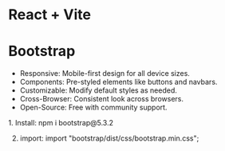 # React + Vite

<h1>Bootstrap</h1>

<ul>
<li>Responsive: Mobile-first design for all device sizes.</li>
<li>Components: Pre-styled elements like buttons and navbars.</li>
<li>Customizable: Modify default styles as needed.</li>
<li>Cross-Browser: Consistent look across browsers.</li>
<li>Open-Source: Free with community support.</li>
</ul>

<p>
1. Install: npm i bootstrap@5.3.2

2. import: import "bootstrap/dist/css/bootstrap.min.css";
</p>
